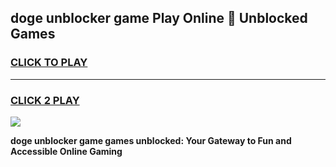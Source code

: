 
## doge unblocker game Play Online 👋 Unblocked Games
<h3>
<a href="https://premium.freeplayer.one?title=doge_unblocker_game&ref=19F">CLICK TO PLAY</a></h3>
<hr>

<h3>
<a href="https://premium.freeplayer.one?title=doge_unblocker_game&ref=19F">CLICK 2 PLAY</a>
  
</h3>

<a href="https://premium.freeplayer.one?title=doge_unblocker_game&ref=19F"><img src="https://clearcache.store/games.png"></a>


**doge unblocker game games unblocked: Your Gateway to Fun and Accessible Online Gaming**
